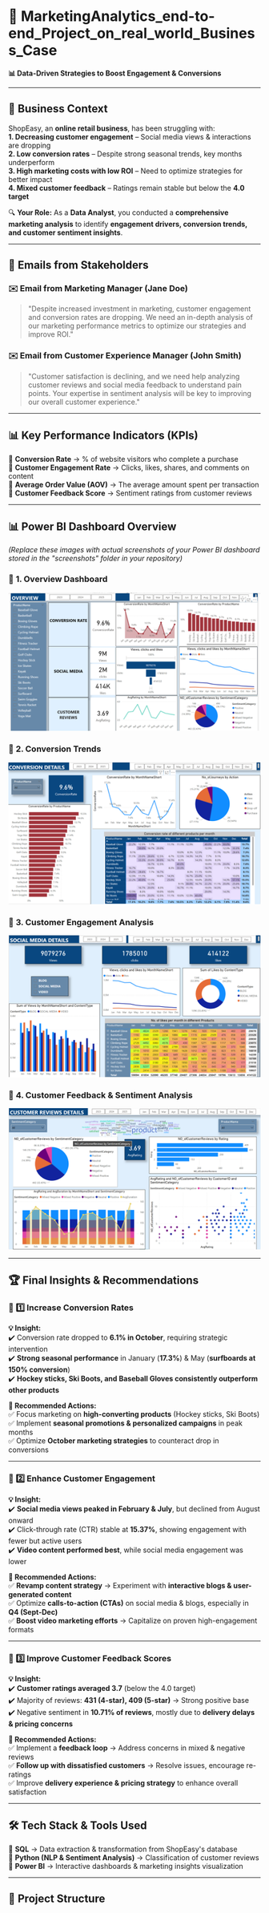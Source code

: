 # 🚀 MarketingAnalytics_end-to-end_Project_on_real_world_Business_Case
**📊 Data-Driven Strategies to Boost Engagement & Conversions**  

---

## 🏢 Business Context  
ShopEasy, an **online retail business**, has been struggling with:  
 **1. Decreasing customer engagement** – Social media views & interactions are dropping  
 **2. Low conversion rates** – Despite strong seasonal trends, key months underperform  
 **3. High marketing costs with low ROI** – Need to optimize strategies for better impact  
 **4. Mixed customer feedback** – Ratings remain stable but below the **4.0 target**  

🔍 **Your Role:** As a **Data Analyst**, you conducted a **comprehensive marketing analysis** to identify **engagement drivers, conversion trends, and customer sentiment insights**.  

---

## 📧 Emails from Stakeholders  

### ✉️ Email from Marketing Manager (Jane Doe)  
> "Despite increased investment in marketing, customer engagement and conversion rates are dropping. We need an in-depth analysis of our marketing performance metrics to optimize our strategies and improve ROI."  

### ✉️ Email from Customer Experience Manager (John Smith)  
> "Customer satisfaction is declining, and we need help analyzing customer reviews and social media feedback to understand pain points. Your expertise in sentiment analysis will be key to improving our overall customer experience."  

---

## 📊 Key Performance Indicators (KPIs)  
📌 **Conversion Rate** → % of website visitors who complete a purchase  
📌 **Customer Engagement Rate** → Clicks, likes, shares, and comments on content  
📌 **Average Order Value (AOV)** → The average amount spent per transaction  
📌 **Customer Feedback Score** → Sentiment ratings from customer reviews  

---

## 📊 Power BI Dashboard Overview  

*(Replace these images with actual screenshots of your Power BI dashboard stored in the "screenshots" folder in your repository)*  

### 📍 **1. Overview Dashboard**  
![Overview Dashboard](./screenshots/overview_dashboard.png)  

### 📍 **2. Conversion Trends**  
![Conversion Trends Dashboard](./screenshots/conversion_dashboard.png)  

### 📍 **3. Customer Engagement Analysis**  
![Customer Engagement Dashboard](./screenshots/engagement_dashboard.png)  

### 📍 **4. Customer Feedback & Sentiment Analysis**  
![Sentiment Analysis Dashboard](./screenshots/sentiment_dashboard.png)  

---

## 🏆 Final Insights & Recommendations  

### 🔹 **1️⃣ Increase Conversion Rates**  
**💡 Insight:**  
✔️ Conversion rate dropped to **6.1% in October**, requiring strategic intervention  
✔️ **Strong seasonal performance** in January (**17.3%**) & May (**surfboards at 150% conversion**)  
✔️ **Hockey sticks, Ski Boots, and Baseball Gloves consistently outperform other products**  

**🚀 Recommended Actions:**  
✅ Focus marketing on **high-converting products** (Hockey sticks, Ski Boots)  
✅ Implement **seasonal promotions & personalized campaigns** in peak months  
✅ Optimize **October marketing strategies** to counteract drop in conversions  

---

### 🔹 **2️⃣ Enhance Customer Engagement**  
**💡 Insight:**  
✔️ **Social media views peaked in February & July**, but declined from August onward  
✔️ Click-through rate (CTR) stable at **15.37%**, showing engagement with fewer but active users  
✔️ **Video content performed best**, while social media engagement was lower  

**🚀 Recommended Actions:**  
✅ **Revamp content strategy** → Experiment with **interactive blogs & user-generated content**  
✅ Optimize **calls-to-action (CTAs)** on social media & blogs, especially in **Q4 (Sept-Dec)**  
✅ **Boost video marketing efforts** → Capitalize on proven high-engagement formats  

---

### 🔹 **3️⃣ Improve Customer Feedback Scores**  
**💡 Insight:**  
✔️ **Customer ratings averaged 3.7** (below the 4.0 target)  
✔️ Majority of reviews: **431 (4-star), 409 (5-star)** → Strong positive base  
✔️ Negative sentiment in **10.71% of reviews**, mostly due to **delivery delays & pricing concerns**  

**🚀 Recommended Actions:**  
✅ Implement a **feedback loop** → Address concerns in mixed & negative reviews  
✅ **Follow up with dissatisfied customers** → Resolve issues, encourage re-ratings  
✅ Improve **delivery experience & pricing strategy** to enhance overall satisfaction  

---

## 🛠 Tech Stack & Tools Used  
🔹 **SQL** → Data extraction & transformation from ShopEasy's database  
🔹 **Python (NLP & Sentiment Analysis)** → Classification of customer reviews  
🔹 **Power BI** → Interactive dashboards & marketing insights visualization  

---

## 📂 Project Structure  
